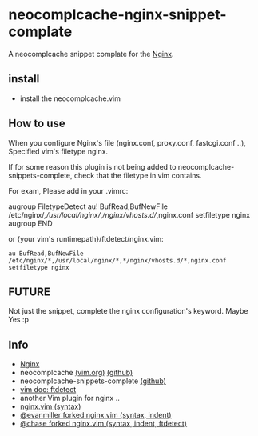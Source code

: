 # neocomplcache-nginx-snippet-complate

A neocomplcache snippet complate for the [Nginx](http://wiki.nginx.org/Main).

## install

* install the neocomplcache.vim

## How to use

When you configure Nginx's file (nginx.conf, proxy.conf, fastcgi.conf ..),
Specified vim's filetype nginx.

If for some reason this plugin is not being added to neocomplcache-snippets-complete,
check that the filetype in vim contains.

For exam, Please add in your .vimrc:

  augroup FiletypeDetect
    au! BufRead,BufNewFile /etc/nginx/*,/usr/local/nginx/*,*/nginx/vhosts.d/*,nginx.conf setfiletype nginx
  augroup END

or {your vim's runtimepath}/ftdetect/nginx.vim:

`au BufRead,BufNewFile /etc/nginx/*,/usr/local/nginx/*,*/nginx/vhosts.d/*,nginx.conf setfiletype nginx`

## FUTURE

Not just the snippet, complete the nginx configuration's keyword. Maybe Yes :p

## Info

* [Nginx](http://wiki.nginx.org/Main)
* neocomplcache [(vim.org)](http://www.vim.org/scripts/script.php?script_id=2620) [(github)](https://github.com/Shougo/neocomplcache)
* neocomplcache-snippets-complete [(github)](https://github.com/Shougo/neocomplcache-snippets-complete)
* [vim doc: ftdetect](http://vimdoc.sourceforge.net/htmldoc/filetype.html#ftdetect)
* another Vim plugin for nginx ..
* [nginx.vim (syntax)](http://www.vim.org/scripts/script.php?script_id=1886)
* [@evanmiller forked nginx.vim (syntax, indent)](https://github.com/evanmiller/nginx-vim-syntax)
* [@chase forked nginx.vim (syntax, indent, ftdetect)](https://github.com/chase/nginx.vim)
